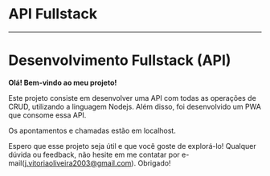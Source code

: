 # API Fullstack

---

# **Desenvolvimento Fullstack (API)**

**Olá! Bem-vindo ao meu projeto!**

Este projeto consiste em desenvolver uma API com todas as operações de CRUD, utilizando a linguagem Nodejs. Além disso, foi desenvolvido um PWA que consome essa API.

Os apontamentos e chamadas estão em localhost.

Espero que esse projeto seja útil e que você goste de explorá-lo! Qualquer dúvida ou feedback, não hesite em me contatar por e-mail(j.vitoriaoliveira2003@gmail.com). Obrigado!
